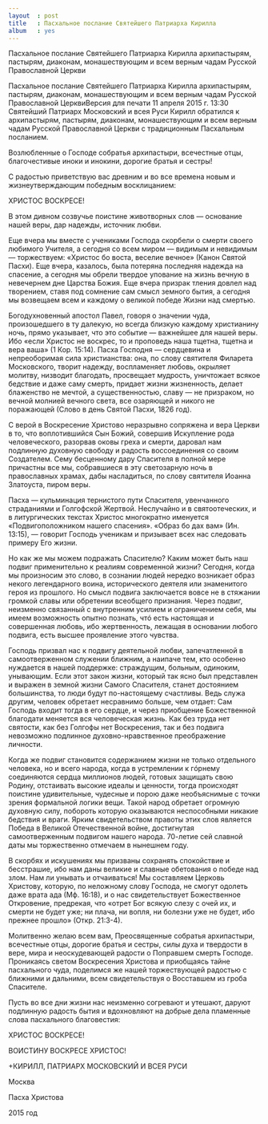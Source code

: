```yaml
---
layout  : post
title   : Пасхальное послание Святейшего Патриарха Кирилла
album   : yes
---
```

Пасхальное послание Святейшего Патриарха Кирилла архипастырям, пастырям, диаконам, монашествующим и всем верным чадам Русской Православной Церкви

Пасхальное послание Святейшего Патриарха Кирилла архипастырям, пастырям, диаконам, монашествующим и всем верным чадам Русской Православной ЦерквиВерсия для печати
11 апреля 2015 г. 13:30
Святейший Патриарх Московский и всея Руси Кирилл обратился к архипастырям, пастырям, диаконам, монашествующим и всем верным чадам Русской Православной Церкви с традиционным Пасхальным посланием.

Возлюбленные о Господе собратья архипастыри, всечестные отцы, благочестивые иноки и инокини, дорогие братья и сестры!

С радостью приветствую вас древним и во все времена новым и жизнеутверждающим победным восклицанием:

ХРИСТОС ВОСКРЕСЕ!

В этом дивном созвучье поистине животворных слов — основание нашей веры, дар надежды, источник любви.

Еще вчера мы вместе с учениками Господа скорбели о смерти своего любимого Учителя, а сегодня со всем миром — видимым и невидимым — торжествуем: «Христос бо воста, веселие вечное» (Канон Святой Пасхи). Еще вчера, казалось, была потеряна последняя надежда на спасение, а сегодня мы обрели твердое упование на жизнь вечную в невечернем дне Царства Божия. Еще вчера призрак тления довлел над творением, ставя под сомнение сам смысл земного бытия, а сегодня мы возвещаем всем и каждому о великой победе Жизни над смертью.

Богодухновенный апостол Павел, говоря о значении чуда, произошедшего в ту далекую, но всегда близкую каждому христианину ночь, прямо указывает, что это событие — важнейшее для нашей веры. Ибо «если Христос не воскрес, то и проповедь наша тщетна, тщетна и вера ваша» (1 Кор. 15:14). Пасха Господня — сердцевина и непреоборимая сила христианства: она, по слову святителя Филарета Московского, творит надежду, воспламеняет любовь, окрыляет молитву, низводит благодать, просвещает мудрость, уничтожает всякое бедствие и даже саму смерть, придает жизни жизненность, делает блаженство не мечтой, а существенностью, славу — не призраком, но вечной молнией вечного света, все озаряющей и никого не поражающей (Слово в день Святой Пасхи, 1826 год).

С верой в Воскресение Христово неразрывно сопряжена и вера Церкви в то, что воплотившийся Сын Божий, совершив Искупление рода человеческого, разорвав оковы греха и смерти, даровал нам подлинную духовную свободу и радость воссоединения со своим Создателем. Сему бесценному дару Спасителя в полной мере причастны все мы, собравшиеся в эту светозарную ночь в православных храмах, дабы насладиться, по слову святителя Иоанна Златоуста, пиром веры.

Пасха — кульминация тернистого пути Спасителя, увенчанного страданиями и Голгофской Жертвой. Неслучайно и в святоотеческих, и в литургических текстах Христос многократно именуется «Подвигоположником нашего спасения». «Образ бо дах вам» (Ин. 13:15), — говорит Господь ученикам и призывает всех нас следовать примеру Его жизни.

Но как же мы можем подражать Спасителю? Каким может быть наш подвиг применительно к реалиям современной жизни? Сегодня, когда мы произносим это слово, в сознании людей нередко возникает образ некого легендарного воина, исторического деятеля или знаменитого героя из прошлого. Но смысл подвига заключается вовсе не в стяжании громкой славы или обретении всеобщего признания. Через подвиг, неизменно связанный с внутренним усилием и ограничением себя, мы имеем возможность опытно познать, чтó есть настоящая и совершенная любовь, ибо жертвенность, лежащая в основании любого подвига, есть высшее проявление этого чувства.

Господь призвал нас к подвигу деятельной любви, запечатленной в самоотверженном служении ближним, а наипаче тем, кто особенно нуждается в нашей поддержке: страждущим, больным, одиноким, унывающим. Если этот закон жизни, который так ясно был представлен и выражен в земной жизни Самого Спасителя, станет достоянием большинства, то люди будут по-настоящему счастливы. Ведь служа другим, человек обретает несравнимо больше, чем отдает: Сам Господь входит тогда в его сердце, и через приобщение Божественной благодати меняется вся человеческая жизнь. Как без труда нет святости, как без Голгофы нет Воскресения, так и без подвига невозможно подлинное духовно-нравственное преображение личности.

Когда же подвиг становится содержанием жизни не только отдельного человека, но и всего народа, когда в устремлении к гóрнему соединяются сердца миллионов людей, готовых защищать свою Родину, отстаивать высокие идеалы и ценности, тогда происходят поистине удивительные, чудесные и порою даже необъяснимые с точки зрения формальной логики вещи. Такой народ обретает огромную духовную силу, побороть которую оказываются неспособными никакие бедствия и враги. Ярким свидетельством правоты этих слов является Победа в Великой Отечественной войне, достигнутая самоотверженным подвигом нашего народа. 70-летие сей славной даты мы торжественно отмечаем в нынешнем году.

В скорбях и искушениях мы призваны сохранять спокойствие и бесстрашие, ибо нам даны великие и славные обетования о победе над злом. Нам ли унывать и отчаиваться! Мы составляем Церковь Христову, которую, по неложному слову Господа, не смогут одолеть даже врата ада (Мф. 16:18), и о нас свидетельствует Божественное Откровение, предрекая, что «отрет Бог всякую слезу с очей их, и смерти не будет уже; ни плача, ни вопля, ни болезни уже не будет, ибо прежнее прошло» (Откр. 21:3-4).

Молитвенно желаю всем вам, Преосвященные собратья архипастыри, всечестные отцы, дорогие братья и сестры, силы духа и твердости в вере, мира и неоскудевающей радости о Поправшем смерть Господе. Проникаясь светом Воскресения Христова и приобщаясь тайне пасхального чуда, поделимся же нашей торжествующей радостью с ближними и дальними, всем свидетельствуя о Восставшем из гроба Спасителе.

Пусть во все дни жизни нас неизменно согревают и утешают, даруют подлинную радость бытия и вдохновляют на добрые дела пламенные слова пасхального благовестия:

ХРИСТОС ВОСКРЕСЕ!

ВОИСТИНУ ВОСКРЕСЕ ХРИСТОС!

+КИРИЛЛ, ПАТРИАРХ МОСКОВСКИЙ И ВСЕЯ РУСИ

Москва

Пасха Христова

2015 год
